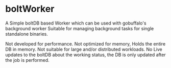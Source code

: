 # boltWorker
A Simple boltDB based Worker which can be used with gobuffalo's background worker
Suitable for managing background tasks for single standalone binaries.


Not developed for performance.
Not optimized for memory, Holds the entire DB in memory.
Not suitable for large and/or distributed workloads.
No Live updates to the boltDB about the working status, the DB is only updated after the job is performed.

